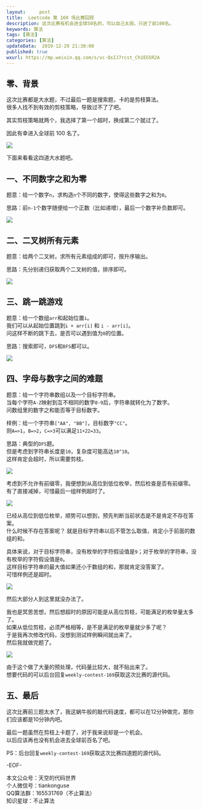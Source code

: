 ```yaml
---   
layout:     post  
title:  Leetcode 第 169 场比赛回顾  
description: 这次比赛有机会进全球50名的，可以自己太弱，只进了前100名。    
keywords: 算法  
tags: [算法]    
categories: [算法]  
updateData:  2019-12-29 21:30:00  
published: true  
wxurl: https://mp.weixin.qq.com/s/vc-QsIJ7rcst_Ch1EG5R2A  
---  
```



## 零、背景  


这次比赛都是大水题，不过最后一题是搜索题，卡的是剪枝算法。  
很多人找不到有效的剪枝策略，导致过不了了吧。  


其实剪枝策略就两个，我选择了第一个超时，换成第二个就过了。  


因此有幸进入全球前 100 名了。  


![](http://res.tiankonguse.com/images/2019/12/29/001.png)  


下面来看看这四道大水题吧。  


## 一、不同数字之和为零  


题意：给一个数字`n`，求构造`n`个不同的数字，使得这些数字之和为`0`。  


思路：前`n-1`个数字随便给一个正数（比如递增），最后一个数字补负数即可。  


![](http://res.tiankonguse.com/images/2019/12/29/002.png)  


## 二、二叉树所有元素  


题意：给两个二叉树，求所有元素组成的即可，按升序输出。  


思路：先分别递归获取两个二叉树的值，排序即可。  


![](http://res.tiankonguse.com/images/2019/12/29/003.png)  


## 三、跳一跳游戏  


题意：给一个数组`arr`和起始位置`i`。  
我们可以从起始位置跳到`i + arr[i]` 和 `i - arr[i]`。  
问这样不断的跳下去，是否可以遇到值为`0`的位置。  


思路：搜索即可，`DFS`和`BFS`都可以。  


![](http://res.tiankonguse.com/images/2019/12/29/004.png)  


## 四、字母与数字之间的难题  


题意：给一个字符串数组以及一个目标字符串。  
当每个字符`A-Z`映射到互不相同的数字`0-9`后，字符串就转化为了数字。  
问数组里的数字之和能否等于目标数字。  


样例：给一个字符串`["AA", "BB"]`，目标数字`"CC"`。  
则`A=>1`，`B=>2`，`C=>3`可以满足`11+22=33`。  


思路：典型的`DFS`题。  
但是考虑到字符串长度是`10`，复杂度可能高达`10^10`。  
这样肯定会超时，所以需要剪枝。  


![](http://res.tiankonguse.com/images/2019/12/29/005.png)  


考虑到不允许有前缀零，我便想到从高位到低位枚举，然后检查是否有前缀零。  
有了直接减掉，可惜最后一组样例超时了。  


![](http://res.tiankonguse.com/images/2019/12/29/006.png)  


已经从高位到低位枚举，顺势可以想到，预先判断当前状态是不是肯定不存在答案。  
什么时候不存在答案呢？ 
就是目标字符串以后不管怎么取值，肯定小于前面的数组的和。  


具体来说，对于目标字符串，没有枚举的字符假设值是`9`；对于枚举的字符串，没有枚举的字符假设值是`0`。  
这样目标字符串的最大值如果还小于数组的和，那就肯定没答案了。  
可惜样例还是超时。  


![](http://res.tiankonguse.com/images/2019/12/29/007.png)  


然后大部分人到这里就没办法了。  


我也是冥思苦想，然后想超时的原因可能是从高位剪枝，可能满足的枚举量太多了。  
如果从低位剪枝，必须严格相等，是不是满足的枚举量就少多了呢？  
于是我再次修改代码，没想到测试样例瞬间就出来了。  
然后我就做完题了。  


![](http://res.tiankonguse.com/images/2019/12/29/008.png)  


由于这个做了大量的预处理，代码量比较大，就不贴出来了。  
想要代码的可以后台回复`weekly-contest-169`获取这次比赛的源代码。  


## 五、最后  


这次比赛前三题太水了，我这蜗牛般的敲代码速度，都可以在12分钟做完，那你们应该都是10分钟内吧。  


最后一题虽然在剪枝上卡题了，对于我来说却是一个机会。  
以后应该再也没有机会进去全球前百名了吧。  


PS：后台回复`weekly-contest-169`获取这次比赛四道题的源代码。  


-EOF-  


本文公众号：天空的代码世界  
个人微信号：tiankonguse  
QQ算法群：165531769（不止算法）  
知识星球：不止算法  

